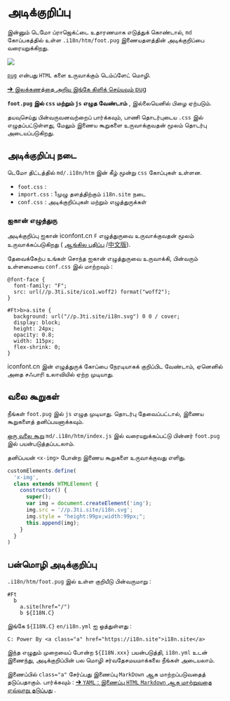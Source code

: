 # அடிக்குறிப்பு

இன்னும் டெமோ ப்ராஜெக்ட்டை உதாரணமாக எடுத்துக் கொண்டால், `md` கோப்பகத்தில் உள்ள `.i18n/htm/foot.pug` இணையதளத்தின் அடிக்குறிப்பை வரையறுக்கிறது.

![](https://p.3ti.site/1721286077.avif)

[`pug`](https://pugjs.org) என்பது `HTML` களை உருவாக்கும் டெம்ப்ளேட் மொழி.

[➔ இலக்கணத்தை அறிய இங்கே கிளிக் செய்யவும் pug](https://pugjs.org)

**`foot.pug` இல் `css` மற்றும் `js` எழுத வேண்டாம்** , இல்லையெனில் பிழை ஏற்படும்.

தயவுசெய்து பின்வருவனவற்றைப் பார்க்கவும், பாணி தொடர்புடைய `.css` இல் எழுதப்பட்டுள்ளது, மேலும் இணைய கூறுகளை உருவாக்குவதன் மூலம் தொடர்பு அடையப்படுகிறது.

## அடிக்குறிப்பு நடை

டெமோ திட்டத்தில் `md/.i18n/htm` இன் கீழ் மூன்று `css` கோப்புகள் உள்ளன.

* `foot.css` :
* `import.css` : 1முழு தளத்திற்கும் `i18n.site` நடை
* `conf.css` : அடிக்குறிப்புகள் மற்றும் எழுத்துருக்கள்

### ஐகான் எழுத்துரு

அடிக்குறிப்பு ஐகான் iconfont.cn `F` எழுத்துருவை உருவாக்குவதன் மூலம் உருவாக்கப்படுகிறது ( [ஆங்கில பதிப்பு](https://www.iconfont.cn/?lang=en-us) /[中文版](https://www.iconfont.cn/?lang=zh)).

தேவைக்கேற்ப உங்கள் சொந்த ஐகான் எழுத்துருவை உருவாக்கி, பின்வரும் உள்ளமைவை `conf.css` இல் மாற்றவும் :

```
@font-face {
  font-family: "F";
  src: url(//p.3ti.site/ico1.woff2) format("woff2");
}

#Ft>b>a.site {
  background: url("//p.3ti.site/i18n.svg") 0 0 / cover;
  display: block;
  height: 24px;
  opacity: 0.8;
  width: 115px;
  flex-shrink: 0;
}
```

iconfont.cn இன் எழுத்துருக் கோப்பை நேரடியாகக் குறிப்பிட வேண்டாம், ஏனெனில் அதை சஃபாரி உலாவியில் ஏற்ற முடியாது.

## வலை கூறுகள்

நீங்கள் `foot.pug` இல் `js` எழுத முடியாது. தொடர்பு தேவைப்பட்டால், இணைய கூறுகளைத் தனிப்பயனாக்கவும்.

[ஒரு வலை கூறு](https://www.freecodecamp.org/news/build-your-first-web-component/) `md/.i18n/htm/index.js` இல் வரையறுக்கப்பட்டு பின்னர் `foot.pug` இல் பயன்படுத்தப்படலாம்.

தனிப்பயன் `<x-img>` போன்ற இணைய கூறுகளை உருவாக்குவது எளிது.

```js
customElements.define(
  'x-img',
  class extends HTMLElement {
    constructor() {
      super();
      var img = document.createElement('img');
      img.src = '//p.3ti.site/i18n.svg';
      img.style = "height:99px;width:99px;";
      this.append(img);
    }
  }
)
```

## பன்மொழி அடிக்குறிப்பு

`.i18n/htm/foot.pug` இல் உள்ள குறியீடு பின்வருமாறு :

```
#Ft
  b
    a.site(href="/")
    b ${I18N.C}
```

இங்கே `${I18N.C}` `en/i18n.yml` ஐ ஒத்துள்ளது :

```
C: Power By <a class="a" href="https://i18n.site">i18n.site</a>
```

இந்த எழுதும் முறையைப் போன்ற `${I18N.xxx}` பயன்படுத்தி, `i18n.yml` உடன் இணைந்து, அடிக்குறிப்பின் பல மொழி சர்வதேசமயமாக்கலை நீங்கள் அடையலாம்.

இணைப்பில் `class="a"` சேர்ப்பது இணைப்பு `MarkDown` ஆக மாற்றப்படுவதைத் தடுப்பதாகும். பார்க்கவும் :
 [➔ `YAML` : இணைப்பு `HTML` `Markdown` ஆக மாற்றுவதை எவ்வாறு தடுப்பது](/i18/qa#H2) .